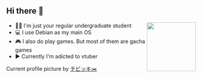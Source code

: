 ## Hi there 👋

<img src="https://webusstatic.yo-star.com/ark_us_web/assets/159229525944611258/b05fc02b97949454e56c3b140790584e.png?x-oss-process=image/resize,w_200" align=right height=130em>

- 👨‍🎓 I'm just your regular undergraduate student
- 💻 I use Debian as my main OS
- 🎮 I also do play games. But most of them are gacha games
- ▶️ Currently I'm adicted to vtuber

Current profile picture by [チビッキ✂️](https://twitter.com/Chibikki_ikki/)
